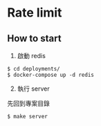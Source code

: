 # Rate limit

## How to start

1. 啟動 redis

```
$ cd deployments/
$ docker-compose up -d redis
```

2. 執行 server


先回到專案目錄
```
$ make server
```